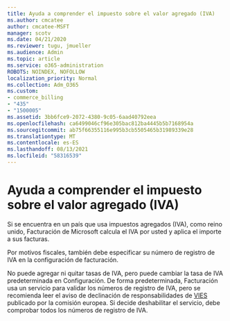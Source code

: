 ```yaml
---
title: Ayuda a comprender el impuesto sobre el valor agregado (IVA)
ms.author: cmcatee
author: cmcatee-MSFT
manager: scotv
ms.date: 04/21/2020
ms.reviewer: tugu, jmueller
ms.audience: Admin
ms.topic: article
ms.service: o365-administration
ROBOTS: NOINDEX, NOFOLLOW
localization_priority: Normal
ms.collection: Adm_O365
ms.custom:
- commerce_billing
- "435"
- "1500005"
ms.assetid: 3bb6fce9-2072-4380-9c05-6aad40792eea
ms.openlocfilehash: ca6499046cf96e305bac812ba4445b5b7168954a
ms.sourcegitcommit: ab75f66355116e995b3cb5505465b31989339e28
ms.translationtype: MT
ms.contentlocale: es-ES
ms.lasthandoff: 08/13/2021
ms.locfileid: "58316539"
---
```

# <a name="help-understanding-value-added-tax-vat"></a>Ayuda a comprender el impuesto sobre el valor agregado (IVA)

Si se encuentra en un país que usa impuestos agregados (IVA), como reino unido, Facturación de Microsoft calcula el IVA por usted y aplica el importe a sus facturas.
  
Por motivos fiscales, también debe especificar su número de registro de IVA en la configuración de facturación.
  
No puede agregar ni quitar tasas de IVA, pero puede cambiar la tasa de IVA predeterminada en Configuración. De forma predeterminada, Facturación usa un servicio para validar los números de registro de IVA, pero se recomienda leer el aviso de declinación de responsabilidades de [VIES](https://go.microsoft.com/fwlink/?LinkID=841741) publicado por la comisión europea. Si decide deshabilitar el servicio, debe comprobar todos los números de registro de IVA.